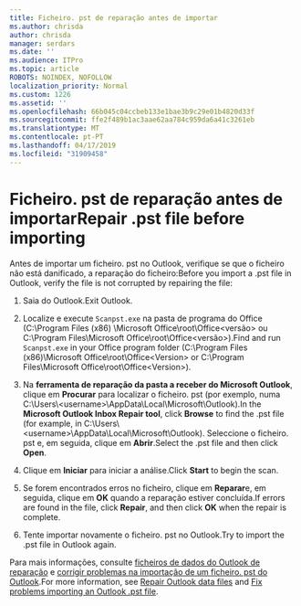 ```yaml
---
title: Ficheiro. pst de reparação antes de importar
ms.author: chrisda
author: chrisda
manager: serdars
ms.date: ''
ms.audience: ITPro
ms.topic: article
ROBOTS: NOINDEX, NOFOLLOW
localization_priority: Normal
ms.custom: 1226
ms.assetid: ''
ms.openlocfilehash: 66b045c04ccbeb133e1bae3b9c29e01b4820d33f
ms.sourcegitcommit: ffe2f489b1ac3aae62aa784c959da6a41c3261eb
ms.translationtype: MT
ms.contentlocale: pt-PT
ms.lasthandoff: 04/17/2019
ms.locfileid: "31909458"
---
```

# <a name="repair-pst-file-before-importing"></a><span data-ttu-id="0784f-102">Ficheiro. pst de reparação antes de importar</span><span class="sxs-lookup"><span data-stu-id="0784f-102">Repair .pst file before importing</span></span>

<span data-ttu-id="0784f-103">Antes de importar um ficheiro. pst no Outlook, verifique se que o ficheiro não está danificado, a reparação do ficheiro:</span><span class="sxs-lookup"><span data-stu-id="0784f-103">Before you import a .pst file in Outlook, verify the file is not corrupted by repairing the file:</span></span>

1. <span data-ttu-id="0784f-104">Saia do Outlook.</span><span class="sxs-lookup"><span data-stu-id="0784f-104">Exit Outlook.</span></span>

2. <span data-ttu-id="0784f-105">Localize e execute `Scanpst.exe` na pasta de programa do Office (C:\Program Files (x86) \Microsoft Office\root\Office\<versão\> ou C:\Program Files\Microsoft Office\root\Office\<versão\>).</span><span class="sxs-lookup"><span data-stu-id="0784f-105">Find and run `Scanpst.exe` in your Office program folder (C:\Program Files (x86)\Microsoft Office\root\Office\<Version\> or C:\Program Files\Microsoft Office\root\Office\<Version\>).</span></span>

3. <span data-ttu-id="0784f-106">Na **ferramenta de reparação da pasta a receber do Microsoft Outlook**, clique em **Procurar** para localizar o ficheiro. pst (por exemplo, numa C:\Users\\<username\>\AppData\Local\Microsoft\Outlook).</span><span class="sxs-lookup"><span data-stu-id="0784f-106">In the **Microsoft Outlook Inbox Repair tool**, click **Browse** to find the .pst file (for example, in C:\Users\\<username\>\AppData\Local\Microsoft\Outlook).</span></span> <span data-ttu-id="0784f-107">Seleccione o ficheiro. pst e, em seguida, clique em **Abrir**.</span><span class="sxs-lookup"><span data-stu-id="0784f-107">Select the .pst file and then click **Open**.</span></span>

4. <span data-ttu-id="0784f-108">Clique em **Iniciar** para iniciar a análise.</span><span class="sxs-lookup"><span data-stu-id="0784f-108">Click **Start** to begin the scan.</span></span>

5. <span data-ttu-id="0784f-109">Se forem encontrados erros no ficheiro, clique em **Reparar**e, em seguida, clique em **OK** quando a reparação estiver concluída.</span><span class="sxs-lookup"><span data-stu-id="0784f-109">If errors are found in the file, click **Repair**, and then click **OK** when the repair is complete.</span></span>

6. <span data-ttu-id="0784f-110">Tente importar novamente o ficheiro. pst no Outlook.</span><span class="sxs-lookup"><span data-stu-id="0784f-110">Try to import the .pst file in Outlook again.</span></span>

<span data-ttu-id="0784f-111">Para mais informações, consulte [ficheiros de dados do Outlook de reparação](https://support.office.com/article/25663bc3-11ec-4412-86c4-60458afc5253) e [corrigir problemas na importação de um ficheiro. pst do Outlook](https://support.office.com/article/2d2e50dc-5c36-4ab2-ab50-f1be733b3d6e).</span><span class="sxs-lookup"><span data-stu-id="0784f-111">For more information, see [Repair Outlook data files](https://support.office.com/article/25663bc3-11ec-4412-86c4-60458afc5253) and [Fix problems importing an Outlook .pst file](https://support.office.com/article/2d2e50dc-5c36-4ab2-ab50-f1be733b3d6e).</span></span>
